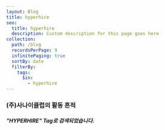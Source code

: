 ```yaml
---
layout: Blog
title: hyperhire
seo:
  title: hyperhire
  description: Custom description for this page goes here
collection:
  path: /blog
  recordsPerPage: 9
  infinitePaging: true
  sortBy: date
  filterBy:
    tags:
      $in:
        - hyperhire
---
```


### <span>(주)사나이클럽</span>의 활동 흔적

##### <span>"HYPERHIRE"</span> Tag로 검색되었습니다.